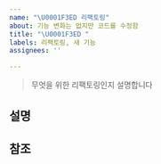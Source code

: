 ```yaml
---
name: "\U0001F3ED 리팩토링"
about: 기능 변화는 없지만 코드를 수정함
title: "\U0001F3ED "
labels: 리팩토링, 새 기능
assignees: ''

---
```


> 무엇을 위한 리팩토링인지 설명합니다

## 설명

## 참조

